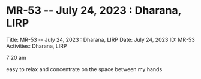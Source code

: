 # MR-53 -- July 24, 2023 : Dharana, LIRP

Title: MR-53 -- July 24, 2023 : Dharana, LIRP
Date: July 24, 2023
ID: MR-53
Activities: Dharana, LIRP

7:20 am

easy to relax and concentrate on the space between my hands